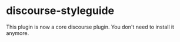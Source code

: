 discourse-styleguide
====================

This plugin is now a core discourse plugin. You don't need to install it anymore.
